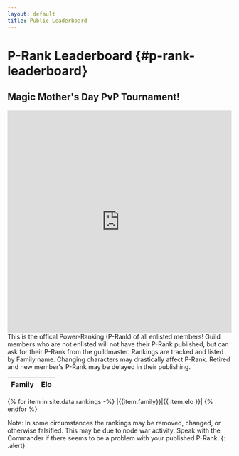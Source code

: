 ```yaml
---
layout: default
title: Public Leaderboard
---
```

# P-Rank Leaderboard {#p-rank-leaderboard}

## Magic Mother's Day PvP Tournament!

<iframe src="https://challonge.com/q7qc6tk/module" width="100%" height="500" frameborder="0" scrolling="auto" allowtransparency="true"></iframe>
This is the offical Power-Ranking (P-Rank) of all enlisted members! Guild members who are not enlisted will not have their P-Rank published, but can ask for their P-Rank from the guildmaster. Rankings are tracked and listed by Family name. Changing characters may drastically affect P-Rank. Retired and new member's P-Rank may be delayed in their publishing.

|   Family   |  Elo  |
|:-----------|:-----:|
{% for item in site.data.rankings -%}
|{{item.family}}|{{ item.elo }}|
{% endfor %}

Note: In some circumstances the rankings may be removed, changed, or otherwise falsified. This may be due to node war activity. Speak with the Commander if there seems to be a problem with your published P-Rank.
{: .alert}
